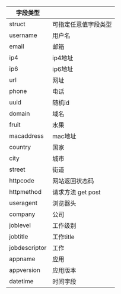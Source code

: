 | 字段类型      |                      |
| ------------- | -------------------- |
| struct        | 可指定任意值字段类型 |
| username      | 用户名               |
| email         | 邮箱                 |
| ip4           | ip4地址              |
| ip6           | ip6地址              |
| url           | 网址                 |
| phone         | 电话                 |
| uuid          | 随机id               |
| domain        | 域名                 |
| fruit         | 水果                 |
| macaddress    | mac地址              |
| country       | 国家                 |
| city          | 城市                 |
| street        | 街道                 |
| httpcode      | 网站返回状态码       |
| httpmethod    | 请求方法 get post    |
| useragent     | 浏览器头             |
| company       | 公司                 |
| joblevel      | 工作级别             |
| jobtitle      | 工作title            |
| jobdescriptor | 工作                 |
| appname       | 应用                 |
| appversion    | 应用版本             |
| datetime      | 时间字段             |

